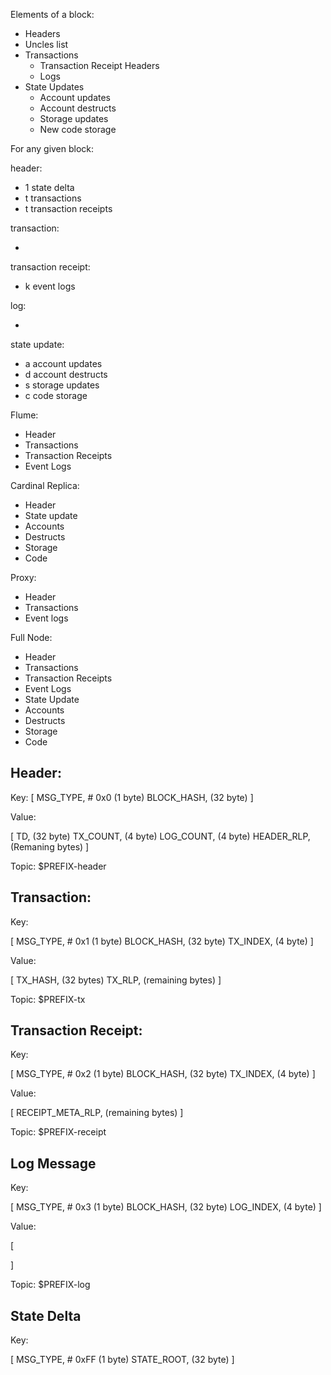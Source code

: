 Elements of a block:

* Headers
* Uncles list
* Transactions
  * Transaction Receipt Headers
  * Logs
* State Updates
  * Account updates
  * Account destructs
  * Storage updates
  * New code storage


For any given block:

header:
* 1 state delta
* t transactions
* t transaction receipts

transaction:
* <no sub-messages>

transaction receipt:
* k event logs

log:
* <no sub-messages>

state update:
* a account updates
* d account destructs
* s storage updates
* c code storage


Flume:
* Header
* Transactions
* Transaction Receipts
* Event Logs

Cardinal Replica:
* Header
* State update
* Accounts
* Destructs
* Storage
* Code

Proxy:
* Header
* Transactions
* Event logs

Full Node:
* Header
* Transactions
* Transaction Receipts
* Event Logs
* State Update
* Accounts
* Destructs
* Storage
* Code



## Header:

Key:
[
  MSG_TYPE, # 0x0  (1 byte)
  BLOCK_HASH,      (32 byte)
]

Value:

[
  TD,              (32 byte)
  TX_COUNT,        (4 byte)
  LOG_COUNT,       (4 byte)
  HEADER_RLP,      (Remaning bytes)
]

Topic: $PREFIX-header


## Transaction:

Key:

[
  MSG_TYPE, # 0x1 (1 byte)
  BLOCK_HASH,     (32 byte)
  TX_INDEX,       (4 byte)
]

Value:

[
  TX_HASH,        (32 bytes)
  TX_RLP,         (remaining bytes)
]

Topic: $PREFIX-tx


## Transaction Receipt:

Key:

[
  MSG_TYPE, # 0x2 (1 byte)
  BLOCK_HASH,     (32 byte)
  TX_INDEX,       (4 byte)
]

Value:

[
  RECEIPT_META_RLP,         (remaining bytes)
]

Topic: $PREFIX-receipt


## Log Message

Key:

[
  MSG_TYPE, # 0x3 (1 byte)
  BLOCK_HASH,     (32 byte)
  LOG_INDEX,      (4 byte)
]

Value:

[

]

Topic: $PREFIX-log

## State Delta

Key:

[
  MSG_TYPE, # 0xFF (1 byte)
  STATE_ROOT,     (32 byte)
]
